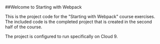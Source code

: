 ##Welcome to Starting with Webpack

This is the project code for the "Starting with Webpack" course exercises.
The included code is the completed project that is created in the second half of the course.

The project is configured to run specifically on Cloud 9.